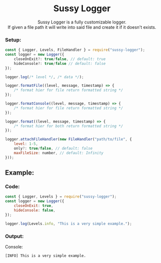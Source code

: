 <h1 align="center"> Sussy Logger </h1>

<p align="center"> Sussy Logger is a fully customizable logger.<br> If given a file path it will write into said file and create it if it doesn't exists.<br> </p>

### Setup:
```js
const { Logger, Levels, FileHandler } = require("sussy-logger");
const logger = new Logger({ 
    closeOnExit?: true/false, // default: true
    hideConsole?: true/false // default: false
});

logger.log(/* level */, /* data */);

logger.formatFile((level, message, timestamp) => {
    /* format hier for file return formatted string */
});

logger.formatConsole((level, message, timestamp) => {
    /* format hier for file return formatted string */
});

logger.format((level, message, timestamp) => {
    /* format hier for both return formatted string */
});

logger.attachFileHandler(new FileHandler("path/to/file", {
    level: 1-5,
    only?: true/false, // default: false
    maxFileSize: number, // default: Infinity
}));
```

## Example:

### Code:
```js
const { Logger, Levels } = require("sussy-logger");
const logger = new Logger({ 
    closeOnExit: true,
    hideConsole: false,
});

logger.log(Levels.info, "This is a very simple example.");
```

### Output:

Console:

```
[INFO] This is a very simple example.
```